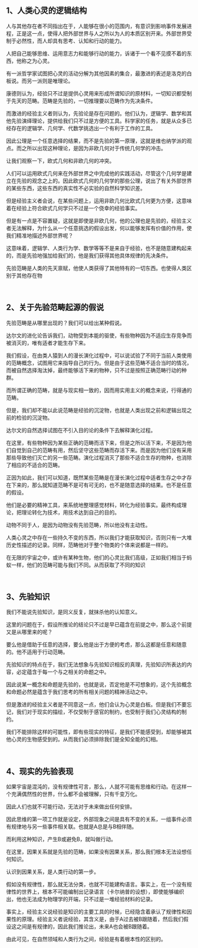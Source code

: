 <h2>1、人类心灵的逻辑结构</h2><p data-pid="ER7Q0CN2">人与其他存在者不同指出在于，人能够在很小的范围内，有意识到影响事件发展进程，正是这一点，使得人把外部世界与人之所以为人的本质区别开来。外部世界受制于必然性，而人却具有思考、认知和行动的能力。</p><p data-pid="5qcqxzQ-">人把自己能够思维、运用意志力和能够行动的能力，诉诸于一个看不见摸不着的东西，他称之为心灵。</p><p data-pid="RWNuNgAu">有一派哲学家试图把心灵的活动分解为其他因素的集合，最激进的表述是洛克的白板说。而另一派则是唯理论。</p><p data-pid="OGjR-MND">康德则认为，经验只不过是提供心灵用来形成所谓知识的原材料，一切知识都受制于先天的范畴。范畴是先验的，一切推理要以范畴作为先决条件。</p><p data-pid="tjVdObVY">而激进的经验主义者则认为，先验论是存在问题的。他们认为，逻辑学、数学和其他先验演绎理论，提供给我们只不过是方便的工具。科学家的任务，就是从众多已经存在的逻辑学、几何学、代数学挑选出一个有利于工作的工具。</p><p data-pid="9WA8po_C">因此公理是一个任意选择的结果，而不是先验的第一原理，这就是维也纳学派的观点。而之所以出现这种理论，是因为非欧几何对于传统几何学的冲击。</p><p data-pid="_M2iLOxb">让我们观察一下，欧式几何和非欧几何的冲突。</p><p data-pid="uJp1T6Kh">人们可以运用欧式几何来在外部世界之中完成他的实践活动，尽管这个几何学是建立在先验的观念之上的。因此欧式几何的几何学的那些公理，说出了有关外部世界的某些东西，这些东西的真实性不必实验的自然科学知识差。</p><p data-pid="CUFyGd_g">但是经验主义者会说，在某些问题上，运用非欧几何比欧式几何更为方便，这意味着在经验上符合欧式几何学只不过是一个侥幸的经验事实。</p><p data-pid="gYzXfYqj">但是有一点是不容置疑，这就是即使是非欧几何，他的公理也是先验的，经验主义者无法解释，为什么从一个任意挑选的假设出发，何以能够发挥有价值的作用，使我们精准地描述外部世界呢？</p><p data-pid="yozS9UrS">这意味着，逻辑学、人类行为学、数学等等不是来自于经验，也不是随意建构起来的，而是先验地强加给我们的，他是我们获得其他具体规律的先决条件。</p><p data-pid="lDHj-R8N">先验范畴是人类的先天禀赋，他使人类获得了其他特有的一切东西。也使得人类区别于其他存在物</p><p><br></p><h2>2、关于先验范畴起源的假说</h2><p data-pid="ViAO0hwh">先验范畴是从哪里出现的？我们可以给出某种假说。</p><p data-pid="JdjWGbtx">达尔文的进化论告诉我们，动物受到本能的驱使，有些物种因为不适应生存竞争而被消灭的，唯有适者才能生存下来。</p><p data-pid="FhNhkYLs">我们假设，在由类人猿到人的漫长演化过程中，可以说试验了不同于当前人类使用的范畴概念，试图用它来指导自己的行为。但是由于这些范畴不适合当时的情况，而被自然选择淘汰掉，最终能够活下来的物种，只不过是按照正确范畴行动的种群。</p><p data-pid="6ndwh96U">而所谓正确的范畴，就是与现实相一致的，因而用实用主义的概念来说，行得通的范畴。</p><p data-pid="634FndCB">但是，我们却不能以此说范畴是经验的沉淀物，也就是人类出现之前和逻辑出现之前的检验的沉淀物。</p><p data-pid="1zM9UMIX">达尔文的自然选择试图在不引入目的论的条件下去解释演化过程。</p><p data-pid="MW3lpo-W">在这里，有些物种因为某些正确的范畴而活下来，但是之所以活下来，不是因为他们自觉到自己的范畴有用，然后坚守这些范畴而存活下来。而是因为他们没有采用那些导致他们灭亡的另一些范畴。演化过程消灭了那些不适合生存的物种，也消除了相应的不适合的范畴。</p><p data-pid="URQxKB-z">正因为如此，我们可以知道，既然某些范畴是在漫长演化过程中适者生存之中才存在下来的，那么就知道范畴不是可有可无的，也不是随意选择的结果。也不是任意的假设。</p><p data-pid="IMVb5lIx">他们是必要的精神工具，来系统地整理感觉材料，转化为经验事实。最终构成理论，把理论转化为技术，用技术达到自己的目的。</p><p data-pid="z2OJP5dG">动物不同于人，是因为动物没有先验范畴，所以他没有主动性。</p><p data-pid="ryDpMyDh">人类心灵之中存在一些持久不变的东西，所以我们才能获取知识，否则只有一大堆历史性描述的记录。同样，范畴他对于整个物类的个体来说都是一样的。</p><p data-pid="R0B0-dB0">在无限的宇宙之中，或许有某种生物，他们的心灵比我们高级，正如我们相当于蚂蚁一样，他们的范畴可能与我们不同。从而获取了不同的知识</p><p><br></p><h2>3、先验知识</h2><p data-pid="KUzUE47x">我们不能说先验知识，是同义反复，就抹杀他的认知意义。</p><p data-pid="5j1w8sg_">这里的问题在于，假设所推论的结论只不过是早已蕴含在前提之中，那么这个前提又是从哪里来的呢？</p><p data-pid="6DyMUJYt">要么他是借助于任意的选择，要么他是出于方便的考虑，那么这都是任意和随意的。他不适用于行动范畴。</p><p data-pid="AAq4wo78">先验知识的特点在于，我们无法想象与先验知识相反的真理，先验知识所表达的内容，必定蕴含于每一个与之相关的命题之中。</p><p data-pid="faj50VzH">因此说某一概念和命题是先验的，也就是说，否定他是不可想象的，这个先验概念和命题必然是蕴含于我们思考的所有相关问题的精神活动之中。</p><p data-pid="mhWfaUXS">但是激进的经验主义者是不同意这一点，他们会认为心灵是白板。但是我们不要忘记，我们对于现实的描绘，不仅受制于感官的制约，也受制于我们心灵结构的制约。</p><p data-pid="_IXEF3W5">我们不能排除这样的可能性，即有些现实的特征，是我们不能感受到，却能够被其他心灵的生物感受到的。从而我们必须排除我们是全知全能的幻相。</p><p><br></p><h2>4、现实的先验表现</h2><p data-pid="Ycg-gDnY">如果宇宙是混沌的，没有规律性可言，那么，人就不可能有思维和行动。在这样一个充满偶然性的世界，什么都不会被理解，只有千变万化。</p><p data-pid="97loxHT6">因此人们也就不可能行动，无法对于未来做出任何安排。</p><p data-pid="ecka9-TG">因此思维的第一项工作就是设定，外部现象之间是具有不变的关系，一组事件必须有规律地与另一些事件相关联。也就是A总是与B相伴随。</p><p data-pid="XX4RH1Nu">而利用这种知识，产生B或避免B，就叫做行动。</p><p data-pid="lQB2musI">在这里，因果关系就是先验的范畴，如果没有因果关系，那么我们根本无法设想任何知识。</p><p data-pid="tiuwGS3y">认识到因果关系，是人类行动的第一步。</p><p data-pid="Hb4Pbou_">假如没有规律性，那么就无法分类，也就不可能建构语言。事实上，在一个没有规律性的世界上，根本不可能编制出记录语言（卡尔纳普的设想），即使能够编织出，他也无法成为物理学的开端，只不过是一堆经验材料的记录。</p><p data-pid="W8RCYMZ4">事实上，经验主义说经验是知识的主要工具的时候，已经隐含着承认了规律性和因果性的原理。经验主义者说经验，其含义是，由于A过去被B跟随着，然后我们假设这之间是有规律的，因此我们推论出，未来A也会被B跟随着。</p><p data-pid="2xhjZVNc">由此可见，在自然领域和人类行为之间，经验是有着根本性的区别的。</p><p></p>